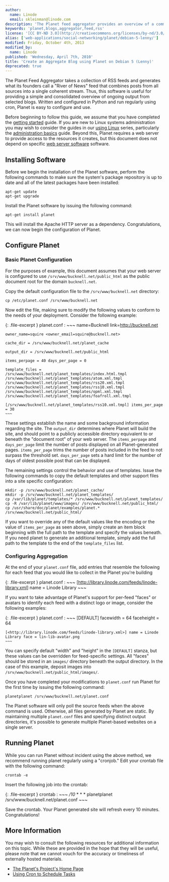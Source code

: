 ```yaml
---
author:
  name: Linode
  email: skleinman@linode.com
description: 'The Planet feed aggregator provides an overview of a community by collecting all feeds produced by a community.'
keywords: 'planet,blogs,aggregator,feed,rss'
license: '[CC BY-ND 3.0](http://creativecommons.org/licenses/by-nd/3.0/us/)'
alias: ['web-applications/social-networking/planet/debian-5-lenny/']
modified: Friday, October 4th, 2013
modified_by:
  name: Linode
published: 'Wednesday, April 7th, 2010'
title: 'Create an Aggregate Blog using Planet on Debian 5 (Lenny)'
deprecated: true
---
```


The Planet Feed Aggregator takes a collection of RSS feeds and generates what its founders call a "River of News" feed that combines posts from all sources into a single coherent stream. Thus, this software is useful for providing a simple and consolidated overview of ongoing output from selected blogs. Written and configured in Python and run regularly using cron, Planet is easy to configure and use.

Before beginning to follow this guide, we assume that you have completed the [getting started](/docs/getting-started/) guide. If you are new to Linux systems administration you may wish to consider the guides in our [using Linux](/docs/using-linux/) series, particularly the [administration basics](/docs/using-linux/administration-basics) guide. Beyond this, Planet requires a web server to provide access to the resources it creates, but this document does not depend on specific [web server software](/docs/web-servers/) software.

Installing Software
-------------------

Before we begin the installation of the Planet software, perform the following commands to make sure the system's package repository is up to date and all of the latest packages have been installed:

    apt-get update
    apt-get upgrade

Install the Planet software by issuing the following command:

    apt-get install planet

This will install the Apache HTTP server as a dependency. Congratulations, we can now begin the configuration of Planet.

Configure Planet
----------------

### Basic Planet Configuration

For the purposes of example, this document assumes that your web server is configured to use `/srv/www/bucknell.net/public_html` as the public document root for the domain `bucknell.net`.

Copy the default configuration file to the `/srv/www/bucknell.net` directory:

    cp /etc/planet.conf /srv/www/bucknell.net

Now edit the file, making sure to modify the following values to conform to the needs of your deployment. Consider the following example:

{: .file-excerpt }
planet.conf
:   ~~~
    name=Bucknell link=http://bucknell.net

    owner_name=squire <owner_email=squire@bucknell.net>

    cache_dir = /srv/www/bucknell.net/planet_cache

    output_dir = /srv/www/bucknell.net/public_html

    items_perpage = 40 days_per_page = 0

    template_files = /srv/www/bucknell.net/planet_templates/index.html.tmpl /srv/www/bucknell.net/planet_templates/atom.xml.tmpl /srv/www/bucknell.net/planet_templates/rss20.xml.tmpl /srv/www/bucknell.net/planet_templates/rss10.xml.tmpl /srv/www/bucknell.net/planet_templates/opml.xml.tmpl /srv/www/bucknell.net/planet_templates/foafroll.xml.tmpl

    [/srv/www/bucknell.net/planet_templates/rss10.xml.tmpl] items_per_page = 30
    ~~~

These settings establish the name and some background information regarding the site. The `output_dir` determines where Planet will build the site, and should point to a publicly accessible directory equivalent to or beneath the "document root" of your web server. The `items_perpage` and `days_per_page` limit the number of posts displayed on all Planet-generated pages. `items_per_page` trims the number of posts included in the feed to not surpass the threshold set. `days_per_page` sets a hard limit for the number of days of oldest possible post that can be displayed.

The remaining settings control the behavior and use of templates. Issue the following commands to copy the default templates and other support files into a site specific configuration:

    mkdir -p /srv/www/bucknell.net/planet_cache/
    mkdir -p /srv/www/bucknell.net/planet_templates/
    cp /var/lib/planet/templates/* /srv/www/bucknell.net/planet_templates/
    cp -R /var/lib/planet/www/images/ /srv/www/bucknell.net/public_html/
    cp /usr/share/doc/planet/examples/planet.* /srv/www/bucknell.net/public_html/

If you want to override any of the default values like the encoding or the value of `items_per_page` as seen above, simply create an item block beginning with the full path to the template and specify the values beneath. If you need planet to generate an additional template, simply add the full path to the template to the end of the `template_files` list.

### Configuring Aggregation

At the end of your `planet.conf` file, add entries that resemble the following for each feed that you would like to collect in the Planet you're building

{: .file-excerpt }
planet.conf
:   ~~~
    [<http://library.linode.com/feeds/linode-library.xml>]
    name = Linode Library
    ~~~

If you want to take advantage of Planet's support for per-feed "faces" or avatars to identify each feed with a distinct logo or image, consider the following examples:

{: .file-excerpt }
planet.conf
:   ~~~
    [DEFAULT] facewidth = 64 faceheight = 64

    [<http://library.linode.com/feeds/linode-library.xml>] name = Linode Library face = lin-lib-avatar.png
    ~~~

You can specify default "width" and "height" in the `[DEFAULT]` stanza, but these values can be overridden for feed-specific settings. All "faces" should be stored in an `images/` directory beneath the output directory. In the case of this example, deposit images into `/srv/www/bucknell.net/public_html/images/`.

Once you have completed your modifications to `planet.conf` run Planet for the first time by issuing the following command:

    planetplanet /srv/www/bucknell.net/planet.conf

The Planet software will only poll the source feeds when the above command is used. Otherwise, all files generated by Planet are static. By maintaining multiple `planet.conf` files and specifying distinct output directories, it's possible to generate multiple Planet-based websites on a single server.

Running Planet
--------------

While you can run Planet without incident using the above method, we recommend running planet regularly using a "cronjob." Edit your crontab file with the following command:

    crontab -e

Insert the following job into the crontab:

{: .file-excerpt }
crontab
:   ~~~
    */10* * * * planetplanet /srv/www/bucknell.net/planet.conf
    ~~~

Save the crontab. Your Planet generated site will refresh every 10 minutes. Congratulations!

More Information
----------------

You may wish to consult the following resources for additional information on this topic. While these are provided in the hope that they will be useful, please note that we cannot vouch for the accuracy or timeliness of externally hosted materials.

- [The Planet's Project's Home Page](http://www.planetplanet.org)
- [Using Cron to Schedule Tasks](/docs/linux-tools/utilities/cron)



